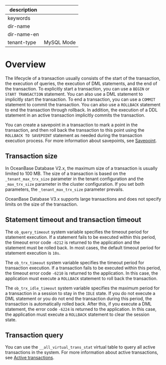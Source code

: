|description||
|---|---|
|keywords||
|dir-name||
|dir-name-en||
|tenant-type|MySQL Mode|

# Overview

The lifecycle of a transaction usually consists of the start of the transaction, the execution of queries, the execution of DML statements, and the end of the transaction. To explicitly start a transaction, you can use a `BEGIN` or `START TRANSACTION` statement. You can also use a DML statement to implicitly start the transaction. To end a transaction, you can use a `COMMIT` statement to commit the transaction. You can also use a `ROLLBACK` statement to end the transaction through rollback. In addition, the execution of a DDL statement in an active transaction implicitly commits the transaction.

You can create a savepoint in a transaction to mark a point in the transaction, and then roll back the transaction to this point using the `ROLLBACK TO SAVEPOINT` statement as needed during the transaction execution process. For more information about savepoints, see [Savepoint](../500.transaction-control/300.savepoint.md).

## Transaction size

In OceanBase Database V2.x, the maximum size of a transaction is usually limited to 100 MB. The size of a transaction is based on the `_tenant_max_trx_size` parameter in the tenant configuration and the `_max_trx_size` parameter in the cluster configuration. If you set both parameters, the `_tenant_max_trx_size` parameter prevails.

OceanBase Database V3.x supports large transactions and does not specify limits on the size of the transaction.

## Statement timeout and transaction timeout

The `ob_query_timeout` system variable specifies the timeout period for statement execution. If a statement fails to be executed within this period, the timeout error code `-6212` is returned to the application and the statement must be rolled back. In most cases, the default timeout period for statement execution is `10s`.

The `ob_trx_timeout` system variable specifies the timeout period for transaction execution. If a transaction fails to be executed within this period, the timeout error code `-6210` is returned to the application. In this case, the application must execute a `ROLLBACK` statement to roll back the transaction.

The `ob_trx_idle_timeout` system variable specifies the maximum period for a transaction in a session to stay in the `IDLE` state. If you do not execute a DML statement or you do not end the transaction during this period, the transaction is automatically rolled back. After this, if you execute a DML statement, the error code `-6224` is returned to the application. In this case, the application must execute a `ROLLBACK` statement to clear the session state.

## Transaction query

You can use the `__all_virtual_trans_stat` virtual table to query all active transactions in the system. For more information about active transactions, see [Active transactions](../500.transaction-control/200.active-transactions.md).
